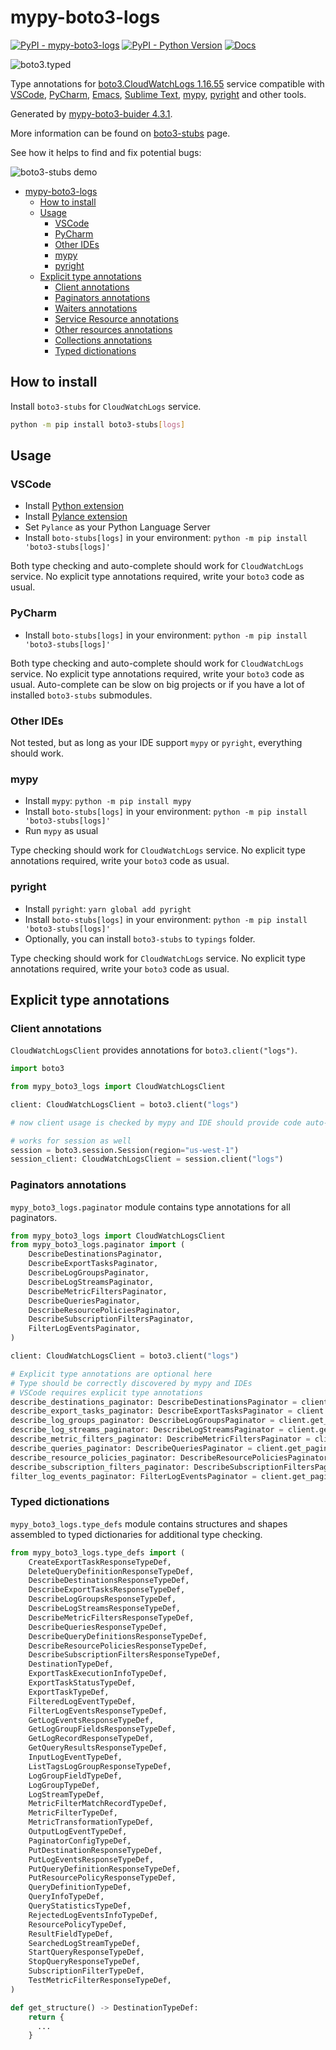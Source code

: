 # mypy-boto3-logs

[![PyPI - mypy-boto3-logs](https://img.shields.io/pypi/v/mypy-boto3-logs.svg?color=blue)](https://pypi.org/project/mypy-boto3-logs)
[![PyPI - Python Version](https://img.shields.io/pypi/pyversions/mypy-boto3-logs.svg?color=blue)](https://pypi.org/project/mypy-boto3-logs)
[![Docs](https://img.shields.io/readthedocs/mypy-boto3-builder.svg?color=blue)](https://mypy-boto3-builder.readthedocs.io/)

![boto3.typed](https://github.com/vemel/mypy_boto3_builder/raw/master/logo.png)

Type annotations for
[boto3.CloudWatchLogs 1.16.55](https://boto3.amazonaws.com/v1/documentation/api/1.16.55/reference/services/logs.html#CloudWatchLogs) service
compatible with
[VSCode](https://code.visualstudio.com/),
[PyCharm](https://www.jetbrains.com/pycharm/),
[Emacs](https://www.gnu.org/software/emacs/),
[Sublime Text](https://www.sublimetext.com/),
[mypy](https://github.com/python/mypy),
[pyright](https://github.com/microsoft/pyright)
and other tools.

Generated by [mypy-boto3-buider 4.3.1](https://github.com/vemel/mypy_boto3_builder).

More information can be found on [boto3-stubs](https://pypi.org/project/boto3-stubs/) page.

See how it helps to find and fix potential bugs:

![boto3-stubs demo](https://github.com/vemel/mypy_boto3_builder/raw/master/demo.gif)

- [mypy-boto3-logs](#mypy-boto3-logs)
  - [How to install](#how-to-install)
  - [Usage](#usage)
    - [VSCode](#vscode)
    - [PyCharm](#pycharm)
    - [Other IDEs](#other-ides)
    - [mypy](#mypy)
    - [pyright](#pyright)
  - [Explicit type annotations](#explicit-type-annotations)
    - [Client annotations](#client-annotations)
    - [Paginators annotations](#paginators-annotations)
    - [Waiters annotations](#waiters-annotations)
    - [Service Resource annotations](#service-resource-annotations)
    - [Other resources annotations](#other-resources-annotations)
    - [Collections annotations](#collections-annotations)
    - [Typed dictionations](#typed-dictionations)

## How to install

Install `boto3-stubs` for `CloudWatchLogs` service.

```bash
python -m pip install boto3-stubs[logs]
```

## Usage

### VSCode

- Install [Python extension](https://marketplace.visualstudio.com/items?itemName=ms-python.python)
- Install [Pylance extension](https://marketplace.visualstudio.com/items?itemName=ms-python.vscode-pylance)
- Set `Pylance` as your Python Language Server
- Install `boto-stubs[logs]` in your environment: `python -m pip install 'boto3-stubs[logs]'`

Both type checking and auto-complete should work for `CloudWatchLogs` service.
No explicit type annotations required, write your `boto3` code as usual.

### PyCharm

- Install `boto-stubs[logs]` in your environment: `python -m pip install 'boto3-stubs[logs]'`

Both type checking and auto-complete should work for `CloudWatchLogs` service.
No explicit type annotations required, write your `boto3` code as usual.
Auto-complete can be slow on big projects or if you have a lot of installed `boto3-stubs` submodules.

### Other IDEs

Not tested, but as long as your IDE support `mypy` or `pyright`, everything should work.

### mypy

- Install `mypy`: `python -m pip install mypy`
- Install `boto-stubs[logs]` in your environment: `python -m pip install 'boto3-stubs[logs]'`
- Run `mypy` as usual

Type checking should work for `CloudWatchLogs` service.
No explicit type annotations required, write your `boto3` code as usual.

### pyright

- Install `pyright`: `yarn global add pyright`
- Install `boto-stubs[logs]` in your environment: `python -m pip install 'boto3-stubs[logs]'`
- Optionally, you can install `boto3-stubs` to `typings` folder.

Type checking should work for `CloudWatchLogs` service.
No explicit type annotations required, write your `boto3` code as usual.

## Explicit type annotations

### Client annotations

`CloudWatchLogsClient` provides annotations for `boto3.client("logs")`.

```python
import boto3

from mypy_boto3_logs import CloudWatchLogsClient

client: CloudWatchLogsClient = boto3.client("logs")

# now client usage is checked by mypy and IDE should provide code auto-complete

# works for session as well
session = boto3.session.Session(region="us-west-1")
session_client: CloudWatchLogsClient = session.client("logs")
```

### Paginators annotations

`mypy_boto3_logs.paginator` module contains type annotations for all paginators.

```python
from mypy_boto3_logs import CloudWatchLogsClient
from mypy_boto3_logs.paginator import (
    DescribeDestinationsPaginator,
    DescribeExportTasksPaginator,
    DescribeLogGroupsPaginator,
    DescribeLogStreamsPaginator,
    DescribeMetricFiltersPaginator,
    DescribeQueriesPaginator,
    DescribeResourcePoliciesPaginator,
    DescribeSubscriptionFiltersPaginator,
    FilterLogEventsPaginator,
)

client: CloudWatchLogsClient = boto3.client("logs")

# Explicit type annotations are optional here
# Type should be correctly discovered by mypy and IDEs
# VSCode requires explicit type annotations
describe_destinations_paginator: DescribeDestinationsPaginator = client.get_paginator("describe_destinations")
describe_export_tasks_paginator: DescribeExportTasksPaginator = client.get_paginator("describe_export_tasks")
describe_log_groups_paginator: DescribeLogGroupsPaginator = client.get_paginator("describe_log_groups")
describe_log_streams_paginator: DescribeLogStreamsPaginator = client.get_paginator("describe_log_streams")
describe_metric_filters_paginator: DescribeMetricFiltersPaginator = client.get_paginator("describe_metric_filters")
describe_queries_paginator: DescribeQueriesPaginator = client.get_paginator("describe_queries")
describe_resource_policies_paginator: DescribeResourcePoliciesPaginator = client.get_paginator("describe_resource_policies")
describe_subscription_filters_paginator: DescribeSubscriptionFiltersPaginator = client.get_paginator("describe_subscription_filters")
filter_log_events_paginator: FilterLogEventsPaginator = client.get_paginator("filter_log_events")
```







### Typed dictionations

`mypy_boto3_logs.type_defs` module contains structures and shapes assembled
to typed dictionaries for additional type checking.

```python
from mypy_boto3_logs.type_defs import (
    CreateExportTaskResponseTypeDef,
    DeleteQueryDefinitionResponseTypeDef,
    DescribeDestinationsResponseTypeDef,
    DescribeExportTasksResponseTypeDef,
    DescribeLogGroupsResponseTypeDef,
    DescribeLogStreamsResponseTypeDef,
    DescribeMetricFiltersResponseTypeDef,
    DescribeQueriesResponseTypeDef,
    DescribeQueryDefinitionsResponseTypeDef,
    DescribeResourcePoliciesResponseTypeDef,
    DescribeSubscriptionFiltersResponseTypeDef,
    DestinationTypeDef,
    ExportTaskExecutionInfoTypeDef,
    ExportTaskStatusTypeDef,
    ExportTaskTypeDef,
    FilteredLogEventTypeDef,
    FilterLogEventsResponseTypeDef,
    GetLogEventsResponseTypeDef,
    GetLogGroupFieldsResponseTypeDef,
    GetLogRecordResponseTypeDef,
    GetQueryResultsResponseTypeDef,
    InputLogEventTypeDef,
    ListTagsLogGroupResponseTypeDef,
    LogGroupFieldTypeDef,
    LogGroupTypeDef,
    LogStreamTypeDef,
    MetricFilterMatchRecordTypeDef,
    MetricFilterTypeDef,
    MetricTransformationTypeDef,
    OutputLogEventTypeDef,
    PaginatorConfigTypeDef,
    PutDestinationResponseTypeDef,
    PutLogEventsResponseTypeDef,
    PutQueryDefinitionResponseTypeDef,
    PutResourcePolicyResponseTypeDef,
    QueryDefinitionTypeDef,
    QueryInfoTypeDef,
    QueryStatisticsTypeDef,
    RejectedLogEventsInfoTypeDef,
    ResourcePolicyTypeDef,
    ResultFieldTypeDef,
    SearchedLogStreamTypeDef,
    StartQueryResponseTypeDef,
    StopQueryResponseTypeDef,
    SubscriptionFilterTypeDef,
    TestMetricFilterResponseTypeDef,
)

def get_structure() -> DestinationTypeDef:
    return {
      ...
    }
```
